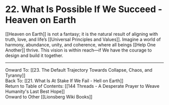 # 22. What Is Possible If We Succeed - Heaven on Earth

[[Heaven on Earth]] is not a fantasy; it is the natural result of aligning with truth, love, and life’s [[Universal Principles and Values]]. Imagine a world of harmony, abundance, unity, and coherence, where all beings [[Help One Another]] thrive. This vision is within reach—if We have the courage to design and build it together.

____

Onward To: [[23. The Default Trajectory Towards Collapse, Chaos, and Tyranny]]  
Back To: [[21. What Is At Stake If We Fail - Hell on Earth]]  
Return to Table of Contents: [[144 Threads - A Desperate Prayer to Weave Humanity's Last Best Hope]]  
Onward to Other [[Lionsberg Wiki Books]]  
